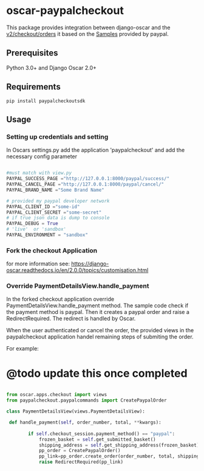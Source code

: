 # oscar-paypalcheckout

This package provides integration between django-oscar and the [v2/checkout/orders](https://developer.paypal.com/docs/api/orders/v2/) 
it based on the [Samples](https://github.com/paypal/Checkout-Python-SDK/) provided by paypal.


## Prerequisites

Python 3.0+ and Django Oscar 2.0+


## Requirements
```
pip install paypalcheckoutsdk
```

## Usage

### Setting up credentials and setting


In Oscars settings.py add the application 'paypalcheckout'
and add the necessary config parameter

```python

#must match with view.py
PAYPAL_SUCCESS_PAGE ="http://127.0.0.1:8000/paypal/success/"
PAYPAL_CANCEL_PAGE ="http://127.0.0.1:8000/paypal/cancel/"
PAYPAL_BRAND_NAME ="Some Brand Name"

# provided my paypal developer network
PAYPAL_CLIENT_ID ="some-id"
PAYPAL_CLIENT_SECRET ="some-secret"
# if true json data is dump to console
PAYPAL_DEBUG = True
# 'live'  or 'sandbox'
PAYPAL_ENVIRONMENT = "sandbox"
```

### Fork  the checkout Application 

for more information see:
https://django-oscar.readthedocs.io/en/2.0.0/topics/customisation.html


### Override PaymentDetailsView.handle_payment
In the forked checkout application  override PaymentDetailsView.handle_payment method.
The sample code check if the payment method is paypal. Then it creates a paypal order and raise a RedirectRequired. The redirect is handled by Oscar.

When the user authenticated or cancel the order, the provided views in the paypalcheckout application handel remaining steps of submiting the order.

For example:


# @todo update this once completed
```python

from oscar.apps.checkout import views
from paypalcheckout.paypalcommands import CreatePaypalOrder

class PaymentDetailsView(views.PaymentDetailsView):

 def handle_payment(self, order_number, total, **kwargs):
    
        if self.checkout_session.payment_method() == "paypal":
            frozen_basket = self.get_submitted_basket()
            shipping_address = self.get_shipping_address(frozen_basket)
            pp_order = CreatePaypalOrder()
            pp_link=pp_order.create_order(order_number, total, shipping_address)
            raise RedirectRequired(pp_link)

```



